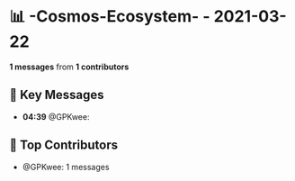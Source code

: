 # 📊 -Cosmos-Ecosystem- - 2021-03-22
**1 messages** from **1 contributors**

## 💬 Key Messages
- **04:39** @GPKwee: 

## 👥 Top Contributors
- @GPKwee: 1 messages
